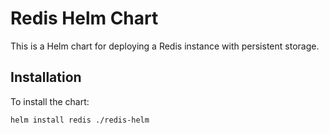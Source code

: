 # Redis Helm Chart

This is a Helm chart for deploying a Redis instance with persistent storage.

## Installation

To install the chart:

```sh
helm install redis ./redis-helm
